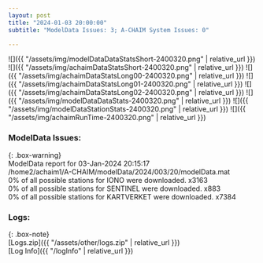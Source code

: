 ```yaml
---
layout: post
title: "2024-01-03 20:00:00"
subtitle: "ModelData Issues: 3; A-CHAIM System Issues: 0"

---
```


![]({{ "/assets/img/modelDataDataStatsShort-2400320.png" | relative_url }})
![]({{ "/assets/img/achaimDataStatsShort-2400320.png" | relative_url }})
![]({{ "/assets/img/achaimDataStatsLong00-2400320.png" | relative_url }})
![]({{ "/assets/img/achaimDataStatsLong01-2400320.png" | relative_url }})
![]({{ "/assets/img/achaimDataStatsLong02-2400320.png" | relative_url }})
![]({{ "/assets/img/modelDataDataStats-2400320.png" | relative_url }})
![]({{ "/assets/img/modelDataStationStats-2400320.png" | relative_url }})
![]({{ "/assets/img/achaimRunTime-2400320.png" | relative_url }})


### ModelData Issues:  
  
{: .box-warning}  
 ModelData report for 03-Jan-2024 20:15:17   
 /home2/achaim1/A-CHAIM/modelData/2024/003/20/modelData.mat   
 0% of all possible stations for IONO were downloaded. x3163   
 0% of all possible stations for SENTINEL were downloaded. x883   
 0% of all possible stations for KARTVERKET were downloaded. x7384   
  


### Logs:  
  
{: .box-note}  
[Logs.zip]({{ "/assets/other/logs.zip" | relative_url }})  
[Log Info]({{ "/logInfo" | relative_url }})  

